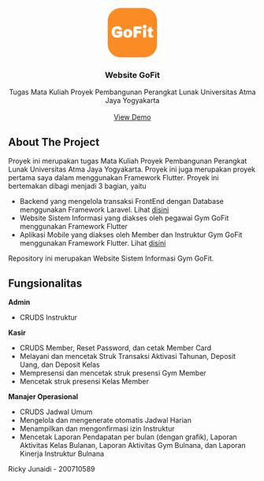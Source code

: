 <div align="center">
  <a href="https://github.com/RickyJ2/APP-WEB-GOFIT">
    <img src="https://github.com/RickyJ2/APP-WEB-GOFIT/blob/master/web/icons/android-chrome-512x512.png" alt="Logo" width="100" height="100">
  </a>

  <h3 align="center">Website GoFit</h3>

  <p align="center">
    Tugas Mata Kuliah Proyek Pembangunan Perangkat Lunak Universitas Atma Jaya Yogyakarta
    <br />
    <br />
    <a href="https://rickyj2.github.io/GoFit/">View Demo</a>
  </p>
</div>

## About The Project

Proyek ini merupakan tugas Mata Kuliah Proyek Pembangunan Perangkat Lunak Universitas Atma Jaya Yogyakarta. Proyek ini juga merupakan proyek pertama saya dalam menggunakan Framework Flutter. Proyek ini bertemakan dibagi menjadi 3 bagian, yaitu 
- Backend yang mengelola transaksi FrontEnd dengan Database menggunakan Framework Laravel. Lihat <a href="https://github.com/RickyJ2/RestAPI-WEB-GoFit"> disini </a>
- Website Sistem Informasi yang diakses oleh pegawai Gym GoFit menggunakan Framework Flutter
- Aplikasi Mobile yang diakses oleh Member dan Instruktur Gym GoFit menggunakan Framework Flutter. Lihat <a href="https://github.com/RickyJ2/RestAPI-WEB-GoFit"> disini </a>

Repository ini merupakan Website Sistem Informasi Gym GoFit.

## Fungsionalitas
**Admin**
- CRUDS Instruktur

**Kasir**
- CRUDS Member, Reset Password, dan cetak Member Card
- Melayani dan mencetak Struk Transaksi Aktivasi Tahunan, Deposit Uang, dan Deposit Kelas
- Mempresensi dan mencetak struk presensi Gym Member
- Mencetak struk presensi Kelas Member

**Manajer Operasional**
- CRUDS Jadwal Umum
- Mengelola dan mengenerate otomatis Jadwal Harian
- Menampilkan dan mengonfirmasi izin Instruktur
- Mencetak Laporan Pendapatan per bulan (dengan grafik), Laporan Aktivitas Kelas Bulanan, Laporan Aktivitas Gym Bulnana, dan Laporan Kinerja Instruktur Bulnana

Ricky Junaidi - 200710589
